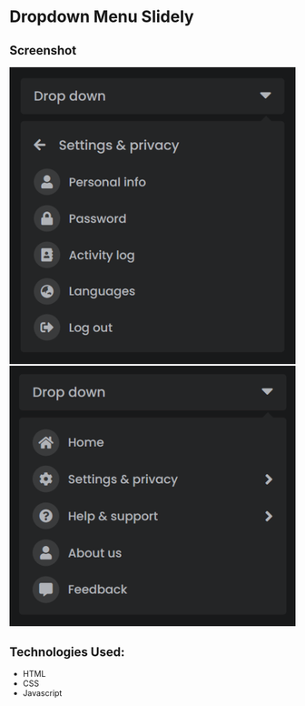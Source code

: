 # Dropdown Menu Slidely

## Screenshot
![Screenshot](./screenshots/screenshot-1.png 'Screenshot 1 of dropdown menu slidely')
![Screenshot](./screenshots/screenshot-2.png 'Screenshot 2 of dropdown menu slidely')

## Technologies Used:
- HTML
- CSS
- Javascript
